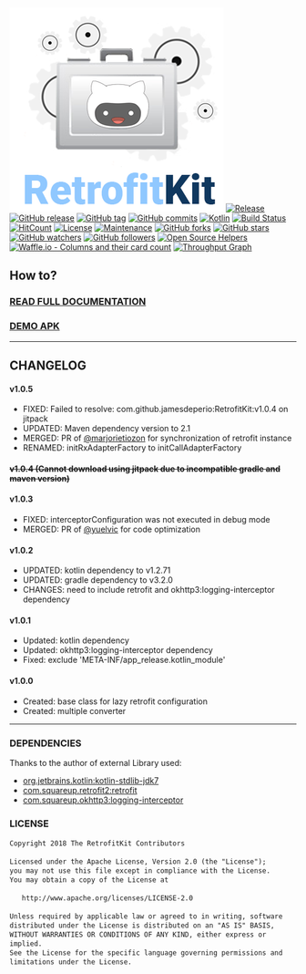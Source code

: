 ![alt text](https://github.com/jamesdeperio/RetrofitKit/blob/master/retrofitkit.png "RetrofitKit")
[![Release](https://jitpack.io/v/jamesdeperio/RetrofitKit.svg)](https://jitpack.io/#jamesdeperio/RetrofitKit)
[![GitHub release](https://img.shields.io/github/release/jamesdeperio/RetrofitKit.svg)](https://GitHub.com/jamesdeperio/RetrofitKit/releases/)
[![GitHub tag](https://img.shields.io/github/tag/jamesdeperio/RetrofitKit.svg)](https://GitHub.com/jamesdeperio/RetrofitKit/tags/)
[![GitHub commits](https://img.shields.io/github/commits-since/jamesdeperio/RetrofitKit/v1.0.5.svg)](https://GitHub.com/jamesdeperio/RetrofitKit/commit/)
[![Kotlin](https://img.shields.io/badge/Kotlin-1.2.71-green.svg?style=flat-square)](http://kotlinlang.org)
[![Build Status](https://img.shields.io/travis/jamesdeperio/RetrofitKit.svg?style=flat-square)](https://travis-ci.org/jamesdeperio/RetrofitKit)
[![HitCount](http://hits.dwyl.io/jamesdeperio/RetrofitKit.svg)](http://hits.dwyl.io/jamesdeperio/RetrofitKit)
[![License](https://img.shields.io/badge/License%20-Apache%202-337ab7.svg)](https://www.apache.org/licenses/LICENSE-2.0)
[![Maintenance](https://img.shields.io/badge/Maintained%3F-yes-green.svg)](https://GitHub.com/jamesdeperio/RetrofitKit/graphs/commit-activity)
[![GitHub forks](https://img.shields.io/github/forks/jamesdeperio/RetrofitKit.svg?style=social&label=Fork&maxAge=2592000)](https://GitHub.com/jamesdeperio/RetrofitKit/network/)
[![GitHub stars](https://img.shields.io/github/stars/jamesdeperio/RetrofitKit.svg?style=social&label=Star&maxAge=2592000)](https://GitHub.com/jamesdeperio/RetrofitKit/stargazers/)
[![GitHub watchers](https://img.shields.io/github/watchers/jamesdeperio/RetrofitKit.svg?style=social&label=Watch&maxAge=2592000)](https://GitHub.com/jamesdeperio/RetrofitKit/watchers/)
[![GitHub followers](https://img.shields.io/github/followers/jamesdeperio.svg?style=social&label=Follow&maxAge=2592000)](https://github.com/jamesdeperio?tab=followers)
[![Open Source Helpers](https://www.codetriage.com/jamesdeperio/retrofitkit/badges/users.svg)](https://www.codetriage.com/jamesdeperio/retrofitkit)
[![Waffle.io - Columns and their card count](https://badge.waffle.io/jamesdeperio/RetrofitKit.svg?columns=all)](https://waffle.io/jamesdeperio/RetrofitKit)
[![Throughput Graph](https://graphs.waffle.io/jamesdeperio/RetrofitKit/throughput.svg)](https://waffle.io/jamesdeperio/RetrofitKit/metrics/throughput)
## How to?
### [READ FULL DOCUMENTATION](https://jamesdeperio.github.io/retrofitkit/) 
### [DEMO APK](https://github.com/jamesdeperio/CodePocketBuilderDemo/blob/master/app-debug.apk)
___
## CHANGELOG
#### v1.0.5
* FIXED: Failed to resolve: com.github.jamesdeperio:RetrofitKit:v1.0.4 on jitpack
* UPDATED: Maven dependency version to 2.1
* MERGED: PR of [@marjorietiozon](https://github.com/marjorietiozon) for synchronization of retrofit instance
* RENAMED: initRxAdapterFactory to initCallAdapterFactory
#### ~~v1.0.4 (Cannot download using jitpack due to incompatible gradle and maven version)~~
#### v1.0.3
* FIXED: interceptorConfiguration was not executed in debug mode
* MERGED: PR of [@yuelvic](https://github.com/yuelvic) for code optimization
#### v1.0.2
* UPDATED: kotlin dependency to v1.2.71
* UPDATED: gradle dependency to v3.2.0
* CHANGES: need to include retrofit and okhttp3:logging-interceptor dependency
#### v1.0.1
* Updated: kotlin dependency
* Updated: okhttp3:logging-interceptor dependency
* Fixed: exclude 'META-INF/app_release.kotlin_module'
#### v1.0.0
* Created: base class for lazy retrofit configuration
* Created: multiple converter
___
### DEPENDENCIES
Thanks to the author of external Library used:
* [org.jetbrains.kotlin:kotlin-stdlib-jdk7](https://github.com/JetBrains/kotlin/tree/master/libraries/stdlib)
* [com.squareup.retrofit2:retrofit](https://github.com/square/retrofit)
* [com.squareup.okhttp3:logging-interceptor](https://github.com/square/okhttp/tree/master/okhttp-logging-interceptor)

### LICENSE
```
Copyright 2018 The RetrofitKit Contributors

Licensed under the Apache License, Version 2.0 (the "License");
you may not use this file except in compliance with the License.
You may obtain a copy of the License at

   http://www.apache.org/licenses/LICENSE-2.0

Unless required by applicable law or agreed to in writing, software
distributed under the License is distributed on an "AS IS" BASIS,
WITHOUT WARRANTIES OR CONDITIONS OF ANY KIND, either express or implied.
See the License for the specific language governing permissions and
limitations under the License.
```

